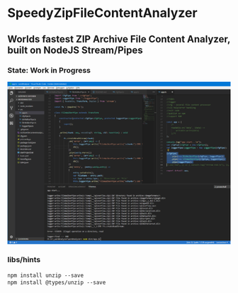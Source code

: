 # SpeedyZipFileContentAnalyzer
## Worlds fastest ZIP Archive File Content Analyzer, built on NodeJS Stream/Pipes
### State: Work in Progress

![SpeedyZipFileContentAnalyzer2](https://raw.githubusercontent.com/privet56/SpeedyZipFileContentAnalyzer/master/SpeedyZipFileContentAnalyzer2.png)

### libs/hints
	npm install unzip --save
	npm install @types/unzip --save
